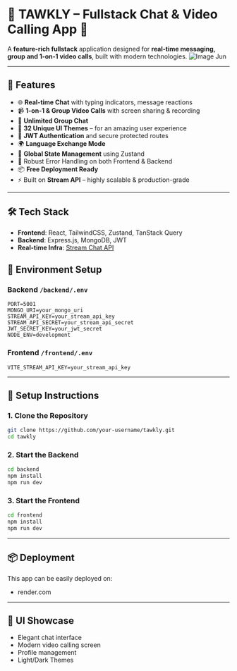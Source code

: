 
# 🌟 TAWKLY – Fullstack Chat & Video Calling App 🌟

A **feature-rich fullstack** application designed for **real-time messaging, group and 1-on-1 video calls**, built with modern technologies.
![Image Jun](https://github.com/user-attachments/assets/61afdf5e-e6df-4a36-82c7-e4019f4dca1b)



---

## 🚀 Features

- 🌐 **Real-time Chat** with typing indicators, message reactions
- 📹 **1-on-1 & Group Video Calls** with screen sharing & recording
- 👥 **Unlimited Group Chat**
- 🎨 **32 Unique UI Themes** – for an amazing user experience
- 🔐 **JWT Authentication** and secure protected routes
- 🌍 **Language Exchange Mode**
- 🧠 **Global State Management** using Zustand
- 🚨 Robust Error Handling on both Frontend & Backend
- 📦 **Free Deployment Ready**
- ⚡ Built on **Stream API** – highly scalable & production-grade

---

## 🛠️ Tech Stack

- **Frontend**: React, TailwindCSS, Zustand, TanStack Query  
- **Backend**: Express.js, MongoDB, JWT  
- **Real-time Infra**: [Stream Chat API](https://getstream.io/chat/)




## 🔐 Environment Setup

### Backend `/backend/.env`

```env
PORT=5001
MONGO_URI=your_mongo_uri
STREAM_API_KEY=your_stream_api_key
STREAM_API_SECRET=your_stream_api_secret
JWT_SECRET_KEY=your_jwt_secret
NODE_ENV=development
```

### Frontend `/frontend/.env`

```env
VITE_STREAM_API_KEY=your_stream_api_key
```

---

## 🧪 Setup Instructions

### 1. Clone the Repository

```bash
git clone https://github.com/your-username/tawkly.git
cd tawkly
```

### 2. Start the Backend

```bash
cd backend
npm install
npm run dev
```

### 3. Start the Frontend

```bash
cd frontend
npm install
npm run dev
```

---

## 📦 Deployment

This app can be easily deployed on:

- render.com
  

---

## 📸 UI Showcase

- Elegant chat interface  
- Modern video calling screen  
- Profile management  
- Light/Dark Themes  





